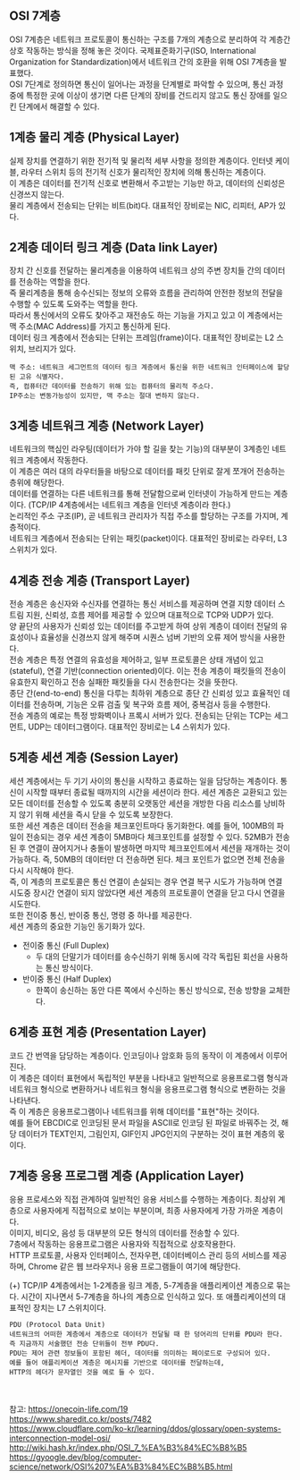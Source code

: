 ## OSI 7계층
OSI 7계층은 네트워크 프로토콜이 통신하는 구조를 7개의 계층으로 분리하여 각 계층간 상호 작동하는 방식을 정해 놓은 것이다. 국제표준화기구(ISO, International Organization for Standardization)에서 네트워크 간의 호환을 위해 OSI 7계층을 발표했다. <br>
OSI 7단계로 정의하면 통신이 일어나는 과정을 단계별로 파악할 수 있으며, 통신 과정 중에 특정한 곳에 이상이 생기면 다른 단계의 장비를 건드리지 않고도 통신 장애를 일으킨 단계에서 해결할 수 있다. 

## 1계층 물리 계층 (Physical Layer)
실제 장치를 연결하기 위한 전기적 및 물리적 세부 사항을 정의한 계층이다. 인터넷 케이블, 라우터 스위치 등의 전기적 신호가 물리적인 장치에 의해 통신하는 계층이다. <br>
이 계층은 데이터를 전기적 신호로 변환해서 주고받는 기능만 하고, 데이터의 신뢰성은 신경쓰지 않는다. <br>
물리 계층에서 전송되는 단위는 비트(bit)다. 대표적인 장비로는 NIC, 리피터, AP가 있다.

## 2계층 데이터 링크 계층 (Data link Layer)
장치 간 신호를 전달하는 물리계층을 이용하여 네트워크 상의 주변 장치들 간의 데이터를 전송하는 역할을 한다. <br>
즉 물리계층을 통해 송수신되는 정보의 오류와 흐름을 관리하여 안전한 정보의 전달을 수행할 수 있도록 도와주는 역할을 한다. <br>
따라서 통신에서의 오류도 찾아주고 재전송도 하는 기능을 가지고 있고 이 계층에서는 맥 주소(MAC Address)를 가지고 통신하게 된다. <br>
데이터 링크 계층에서 전송되는 단위는 프레임(frame)이다. 대표적인 장비로는 L2 스위치, 브리지가 있다.

```
맥 주소: 네트워크 세그먼트의 데이터 링크 계층에서 통신을 위한 네트워크 인터페이스에 할당된 고유 식별자다.
즉, 컴퓨터간 데이터를 전송하기 위해 있는 컴퓨터의 물리적 주소다. 
IP주소는 변동가능성이 있지만, 맥 주소는 절대 변하지 않는다.
```

## 3계층 네트워크 계층 (Network Layer)
네트워크의 핵심인 라우팅(데이터가 가야 할 길을 찾는 기능)의 대부분이 3계층인 네트워크 계층에서 작동한다. <br>
이 계층은 여러 대의 라우터들을 바탕으로 데이터를 패킷 단위로 잘게 쪼개어 전송하는 층위에 해당한다. <br>
데이터를 연결하는 다른 네트워크를 통해 전달함으로써 인터넷이 가능하게 만드는 계층이다. (TCP/IP 4계층에서는 네트워크 계층을 인터넷 계층이라 한다.) <br>
논리적인 주소 구조(IP), 곧 네트워크 관리자가 직접 주소를 할당하는 구조를 가지며, 계층적이다. <br>
네트워크 계층에서 전송되는 단위는 패킷(packet)이다. 대표적인 장비로는 라우터, L3 스위치가 있다.

## 4계층 전송 계층 (Transport Layer)
전송 계층은 송신자와 수신자를 연결하는 통신 서비스를 제공하며 연결 지향 데이터 스트림 지원, 신뢰성, 흐름 제어를 제공할 수 있으며 대표적으로 TCP와 UDP가 있다. <br>
양 끝단의 사용자가 신뢰성 있는 데이터를 주고받게 하여 상위 계층이 데이터 전달의 유효성이나 효율성을 신경쓰지 않게 해주며 시퀀스 넘버 기반의 오류 제어 방식을 사용한다. <br>
전송 계층은 특정 연결의 유효성을 제어하고, 일부 프로토콜은 상태 개념이 있고(stateful), 연결 기반(connection oriented)이다. 이는 전송 계층이 패킷들의 전송이 유효한지 확인하고 전송 실패한 패킷들을 다시 전송한다는 것을 뜻한다. <br>
종단 간(end-to-end) 통신을 다루는 최하위 계층으로 종단 간 신뢰성 있고 효율적인 데이터를 전송하며, 기능은 오류 검출 및 복구와 흐름 제어, 중복검사 등을 수행한다. <br>
전송 계층의 예로는 특정 방화벽이나 프록시 서버가 있다. 전송되는 단위는 TCP는 세그먼트, UDP는 데이터그램이다. 대표적인 장비로는 L4 스위치가 있다.

## 5계층 세션 계층 (Session Layer)
세션 계층에서는 두 기기 사이의 통신을 시작하고 종료하는 일을 담당하는 계층이다. 통신이 시작할 때부터 종료될 때까지의 시간을 세션이라 한다. 세션 계층은 교환되고 있는 모든 데이터를 전송할 수 있도록 충분히 오랫동안 세션을 개방한 다음 리소스를 낭비하지 않기 위해 세션을 즉시 닫을 수 있도록 보장한다. <br>
또한 세션 계층은 데이터 전송을 체크포인트마다 동기화한다. 예를 들어, 100MB의 파일이 전송되는 경우 세션 계층이 5MB마다 체크포인트를 설정할 수 있다. 52MB가 전송된 후 연결이 끊어지거나 충돌이 발생하면 마지막 체크포인트에서 세션을 재개하는 것이 가능하다. 즉, 50MB의 데이터만 더 전송하면 된다. 체크 포인트가 없으면 전체 전송을 다시 시작해야 한다. <br>
즉, 이 계층의 프로토콜은 통신 연결이 손실되는 경우 연결 복구 시도가 가능하며 연결 시도중 장시간 연결이 되지 않았다면 세션 계층의 프로토콜이 연결을 닫고 다시 연결을 시도한다. <br>
또한 전이중 통신, 반이중 통신, 명령 중 하나를 제공한다. <br>
세션 계층의 중요한 기능인 동기화가 있다.
- 전이중 통신 (Full Duplex)
  - 두 대의 단말기가 데이터를 송수신하기 위해 동시에 각각 독립된 회선을 사용하는 통신 방식이다.
- 반이중 통신 (Half Duplex)
  - 한쪽이 송신하는 동안 다른 쪽에서 수신하는 통신 방식으로, 전송 방향을 교체한다.

## 6계층 표현 계층 (Presentation Layer)
코드 간 번역을 담당하는 계층이다. 인코딩이나 암호화 등의 동작이 이 계층에서 이루어진다. <br>
이 계층은 데이터 표현에서 독립적인 부분을 나타내고 일반적으로 응용프로그램 형식과 네트워크 형식으로 변환하거나 네트워크 형식을 응용프로그램 형식으로 변환하는 것을 나타낸다. <br>
즉 이 계층은 응용프로그램이나 네트워크를 위해 데이터를 "표현"하는 것이다. <br>
예를 들어 EBCDIC로 인코딩된 문서 파일을 ASCII로 인코딩 된 파일로 바꿔주는 것, 해당 데이터가 TEXT인지, 그림인지, GIF인지 JPG인지의 구분하는 것이 표현 계층의 몫이다.

## 7계층 응용 프로그램 계층 (Application Layer)
응용 프로세스와 직접 관계하여 일반적인 응용 서비스를 수행하는 계층이다. 최상위 계층으로 사용자에게 직접적으로 보이는 부분이며, 최종 사용자에게 가장 가까운 계층이다. <br>
이미지, 비디오, 음성 등 대부분의 모든 형식의 데이터를 전송할 수 있다. <br>
7층에서 작동하는 응용프로그램은 사용자와 직접적으로 상호작용한다. <br>
HTTP 프로토콜, 사용자 인터페이스, 전자우편, 데이터베이스 관리 등의 서비스를 제공하며, Chrome 같은 웹 브라우저나 응용 프로그램들이 여기에 해당한다.

(+) TCP/IP 4계층에서는 1-2계층을 링크 계층, 5-7계층을 애플리케이션 계층으로 묶는다. 시간이 지나면서 5-7계층을 하나의 계층으로 인식하고 있다. 또 애플리케이션의 대표적인 장치는 L7 스위치이다. 

```
PDU (Protocol Data Unit)
네트워크의 어떠한 계층에서 계층으로 데이터가 전달될 때 한 덩어리의 단위를 PDU라 한다.
즉 지금까지 서술했던 전송 단위들이 전부 PDU다.
PDU는 제어 관련 정보들이 포함된 헤더, 데이터를 의미하는 페이로드로 구성되어 있다.
예를 들어 애플리케이션 계층은 메시지를 기반으로 데이터를 전달하는데,
HTTP의 헤더가 문자열인 것을 예로 들 수 있다.
```

<br> <br>
참고: https://onecoin-life.com/19 <br>
https://www.sharedit.co.kr/posts/7482 <br>
https://www.cloudflare.com/ko-kr/learning/ddos/glossary/open-systems-interconnection-model-osi/ <br>
http://wiki.hash.kr/index.php/OSI_7_%EA%B3%84%EC%B8%B5 <br>
https://gyoogle.dev/blog/computer-science/network/OSI%207%EA%B3%84%EC%B8%B5.html
